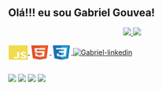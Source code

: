 ## Olá!!! eu sou Gabriel Gouvea!
<div align="center">
  <a href="https://github.com/gouvea77">
  <img height="120em" src="https://github-readme-stats.vercel.app/api?username=gouvea77&show_icons=true&theme=tokyonight"/>
  <img height="120em" src="https://github-readme-stats.vercel.app/api/top-langs/?username=gouvea77&layout=compact&langs_count=7&theme=tokyonight"/>
</div>
<div style="display: inline_block"><br>
  <img align="center" alt="Gabriel-Js" height="30" width="40" src="https://raw.githubusercontent.com/devicons/devicon/master/icons/javascript/javascript-plain.svg">
  <img align="center" alt="Gabriel-HTML" height="30" width="40" src="https://raw.githubusercontent.com/devicons/devicon/master/icons/html5/html5-original.svg">
  <img align="center" alt="Gabriel-CSS" height="30" width="40" src="https://raw.githubusercontent.com/devicons/devicon/master/icons/css3/css3-original.svg">
  <img align="center" alt="Gabriel-linkedin" height="30" width="40" src="https://raw.githubusercontent.com/devicons/devicon/master/icons/css3/linkedin-original.svg">
  
 
  
  ##
 
<div> 
  <a href="https://instagram.com/gabrielgouvea77" target="_blank"><img src="https://img.shields.io/badge/-Instagram-%23E4405F?style=for-the-badge&logo=instagram&logoColor=white" target="_blank"></a>
  <a href = "mailto:gabrielgouvea77@gmail.com"><img src="https://img.shields.io/badge/-Gmail-%23333?style=for-the-badge&logo=gmail&logoColor=white" target="_blank"></a>
  <a href="https://wa.me/55021969043285" target="_blank"><img src="https://img.shields.io/badge/WhatsApp-25D366?style=for-the-badge&logo=whatsapp&logoColor=white"></a> 
  <a href="https://www.linkedin.com/in/gabrielgouvea77/" target="_blank"><img src="https://img.shields.io/badge/LinkedIn-0077B5?style=for-the-badge&logo=linkedin&logoColor=white"></a>
</div>
